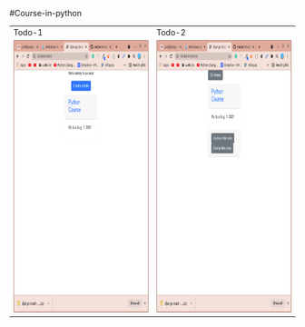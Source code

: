 #Course-in-python

<table>
  <tr>
    <td>Todo-1</td>
    <td>Todo-2</td>
  </tr>
  <tr>
    <td><img src="Todo-1.png" width=270 height=480></td>
     <td><img src="Todo-2.png" width=270 height=480></td>
 
  </tr>
 </table>


